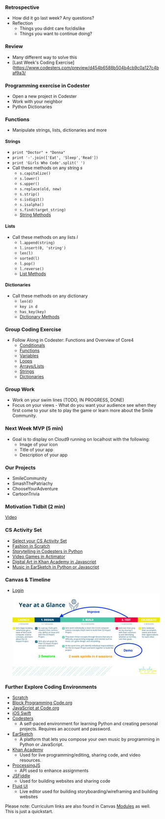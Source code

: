 ### Retrospective
* How did it go last week? Any questions?
* Reflection
  * Things you didnt care for/dislike
  * Things you want to continue doing?

### Review
* Many different way to solve this
* [Last Week's Coding Exercise](https://www.codesters.com/preview/d454b6588b504b4cb9c0a127c4baf9a3/

### Programming exercise in Codester
* Open a new project in Codester
* Work with your neighbor
* Python Dictionaries

### Functions
* Manipulate strings, lists, dictionaries and more

#### Strings
 * `print "Doctor" + "Donna"`
 * `print '-'.join(['Eat', 'Sleep','Read'])`
 * `print 'Girls Who Code'.split(' ')`
 * Call these methods on any string *s*
   * `s.capitalize()`
   * `s.lower()`
   * `s.upper()`
   * `s.replace(old, new)`
   * `s.strip()`
   * `s.isdigit()`
   * `s.isalpha()`
   * `s.find(target_string)`
   * [String Methods](https://docs.python.org/2/library/stdtypes.html#string-methods)

#### Lists
 * Call these methods on any lists *l*
   * `l.append(string)`
   * `l.insert(0, 'string')`
   * `len(l)`
   * `sorted(l)`
   * `l.pop()`
   * `l.reverse()`
   * [List Methods](https://docs.python.org/2/tutorial/datastructures.html#more-on-lists)

#### Dictionaries
* Call these methods on any dictionary
  * `len(d)`
  * `key in d`
  *  `has_key(key)`
  * [Dictionary Methods](https://docs.python.org/2/library/stdtypes.html#dict)

### Group Coding Exercise
* Follow Along in Codester: Functions and Overview of Core4
  * [Conditionals](https://www.codesters.com/preview/598ad7f9b1574af697cbcbace19a9cc5/)
  * [Functions](https://www.codesters.com/preview/ecfc3ffa2c3143d3ac74d6c74197ab13/)
  * [Variables](https://www.codesters.com/preview/410823bd7ed3463c82f7d8d802fbf340/)
  * [Loops](https://www.codesters.com/preview/656e6d77b73249d6b32f764df0133ab2/)
  * [Arrays/Lists](https://www.codesters.com/preview/39ab6a421b0140f791a1e5b6dfbdb54c/)
  * [Strings](https://www.codesters.com/preview/a7babbc9093645ecb1551cb4bffc54b1/)
  * [Dictionaries](https://www.codesters.com/preview/445e741c9abe4772bbc9b69227a04397/)

### Group Work
* Work on your swim lines (TODO, IN PROGRESS, DONE)
* Focus on your views - What do you want your audience see when they first come to your site to play the game or learn more about the Smile Community.

### Next Week MVP (5 min)
* Goal is to display on Cloud9 running on localhost with the following:
  * Image of your icon
  * Title of your app
  * Description of your app
  
### Our Projects
* SmileCommunity
* SmashThePatriachy
* ChooseYourAdventure
* CartoonTrivia

### Motivation Tidbit (2 min)
[Video](https://www.youtube.com/watch?v=mFPg96gdPkc)

### CS Activity Set
* [Select your CS Activity Set](https://docs.google.com/document/d/1LBkpn1TK3J3InwlbLROLHOGvNAEPVR8xRb5Ax1jEF6U/preview#heading=h.x2dqe12x9rpe)
* [Fashion in Scratch](https://drive.google.com/drive/u/0/folders/0B7Y3SK71FWkwSVNLbXEtb0VjNTA)
* [Storytelling in Codesters in Python](https://drive.google.com/drive/u/0/folders/0B7Y3SK71FWkwYkJxN2dqZGZvRUU)
* [Video Games in Actimator](https://drive.google.com/drive/u/0/folders/0B7Y3SK71FWkwdUtvWkNrZi1wYms)
* [Digital Art in Khan Academy in Javascript](https://drive.google.com/drive/u/0/folders/0B7Y3SK71FWkwUG5TeWw0LTVrR0U)
* [Music in EarSketch in Python or Javascript](https://drive.google.com/drive/u/0/folders/0B7Y3SK71FWkwWm9Wb2Fpc2VNaTg0)

### Canvas & Timeline
* [Login](https://girlswhocode.instructure.com/login/canvas)
![Image of Timeline](../Year-at-a-Glance.jpg)

### Further Explore Coding Environments
* [Scratch](https://scratch.mit.edu/)
* [Block Programming Code.org](https://studio.code.org/s/course4)
* [JavaScript at Code.org](https://code.org/educate/applab)
* [iOS Swift](http://www.apple.com/swift/playgrounds/)
* [Codesters](https://www.codesters.com/)
  * A self-paced environment for learning Python and creating personal projects. Requires an account and password.
* [EarSketch](https://earsketch.gatech.edu/earsketch2/)
  * A platform that lets you compose your own music by programming in Python or JavaScript.
* [Khan Academy](https://www.khanacademy.org/computing/computer-programming/programming/intro-to-programming/a/learning-programming-on-khan-academy)
  * Used for live programming/editing, sharing code, and video resources. 
* [ProcessingJS](http://processingjs.org/)
  * API used to enhance assignments
* [JSFiddle](https://jsfiddle.net/)
  * Used for building websites and sharing code 
* [Fluid UI](https://www.fluidui.com/?utm_source=adwords&utm_campaign=fluid-ui&utm_medium=cpc_term=FluidSearches)
  * Live editor used for building storyboarding/wireframing and building websites 

Please note: Curriculum links are also found in Canvas [Modules](https://girlswhocode.instructure.com/courses/951/modules) as well.  This is just a quickstart. 